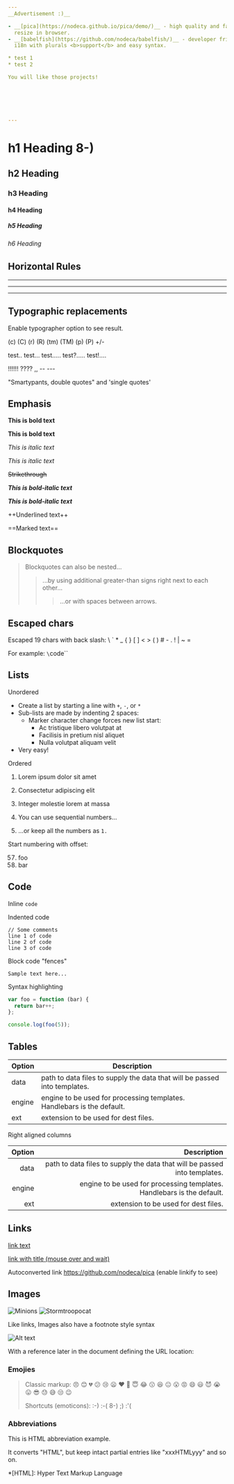```yaml
---
__Advertisement :)__

- __[pica](https://nodeca.github.io/pica/demo/)__ - high quality and fast image
  resize in browser.
- __[babelfish](https://github.com/nodeca/babelfish/)__ - developer friendly
  i18n with plurals <b>support</b> and easy syntax.

* test 1
* test 2

You will like those projects!






---
```


# h1 Heading 8-)
## h2 Heading
### h3 Heading
#### h4 Heading
##### h5 Heading
###### h6 Heading


## Horizontal Rules

____________

---

********


## Typographic replacements

Enable typographer option to see result.

(c) (C) (r) (R) (tm) (TM) (p) (P) +/-

test.. test... test..... test?..... test!....

!!!!!! ???? ,,  -- ---

"Smartypants, double quotes" and 'single quotes'


## Emphasis

**This is bold text**

__This is bold text__

*This is italic text*

_This is italic text_

~~Strikethrough~~

___This is bold-italic text___

***This is bold-italic text***

++Underlined text++

==Marked text==


## Blockquotes

> Blockquotes can also be nested...
>> ...by using additional greater-than signs right next to each other...
> > > ...or with spaces between arrows.

## Escaped chars

Escaped 19 chars with back slash: \\ \` \* \_ \{ \} \[ \] \< \> \( \) \# \- \. \! \| \~ \=

For example: `\`code\``

## Lists

Unordered

+ Create a list by starting a line with `+`, `-`, or `*`
+ Sub-lists are made by indenting 2 spaces:
  - Marker character change forces new list start:
    * Ac tristique libero volutpat at
    + Facilisis in pretium nisl aliquet
    - Nulla volutpat aliquam velit
+ Very easy!

Ordered

1. Lorem ipsum dolor sit amet
2. Consectetur adipiscing elit
3. Integer molestie lorem at massa


1. You can use sequential numbers...
1. ...or keep all the numbers as `1.`

Start numbering with offset:

57. foo
1. bar


## Code

Inline `code`

Indented code

    // Some comments
    line 1 of code
    line 2 of code
    line 3 of code


Block code "fences"

```
Sample text here...
```

Syntax highlighting

``` js
var foo = function (bar) {
  return bar++;
};

console.log(foo(5));
```

## Tables

| Option | Description |
| ------ | ----------- |
| data   | path to data files to supply the data that will be passed into templates. |
| engine | engine to be used for processing templates. Handlebars is the default. |
| ext    | extension to be used for dest files. |

Right aligned columns

| Option | Description |
| ------:| -----------:|
| data   | path to data files to supply the data that will be passed into templates. |
| engine | engine to be used for processing templates. Handlebars is the default. |
| ext    | extension to be used for dest files. |


## Links

[link text](https://dev.nodeca.com)

[link with title (mouse over and wait)](http://nodeca.github.io/pica/demo/ "title text!")

Autoconverted link https://github.com/nodeca/pica (enable linkify to see)


## Images

![Minions](https://images.unsplash.com/photo-1515041219749-89347f83291a?fm=jpg&q=60&w=3000&ixlib=rb-4.0.3&ixid=M3wxMjA3fDB8MHxwaG90by1wYWdlfHx8fGVufDB8fHx8fA%3D%3D)
![Stormtroopocat](https://octodex.github.com/images/stormtroopocat.jpg "The Stormtroopocat")

Like links, Images also have a footnote style syntax

![Alt text][id]

With a reference later in the document defining the URL location:

[id]: https://octodex.github.com/images/dojocat.jpg  "The Dojocat"


### Emojies

> Classic markup: :angry: :blush: :broken_heart: :confused: :cry: :frowning: :heart: :imp: :innocent: :joy: :kissing: :laughing: :neutral_face: :open_mouth: :rage: :smile: :smiley: :smiling_imp: :sob: :stuck_out_tongue: :sunglasses: :sweat: :sweat_smile: :unamused: :wink:
>
> Shortcuts (emoticons): :-) :-( 8-) ;) :'(

### Abbreviations

This is HTML abbreviation example.

It converts "HTML", but keep intact partial entries like "xxxHTMLyyy" and so on.

*[HTML]: Hyper Text Markup Language
